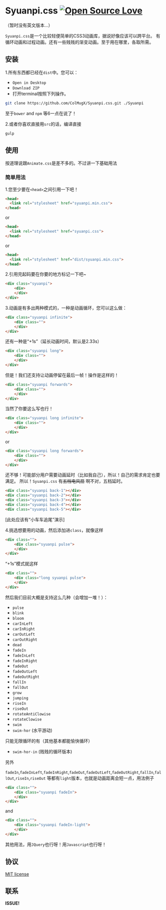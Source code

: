 # Syuanpi.css [![Open Source Love](https://badges.frapsoft.com/os/mit/mit.svg?v=102)](https://github.com/ellerbrock/open-source-badge/) 
（暂时没有英文版本…）

`Syuanpi.css`是一个比较轻便简单的CSS3动画库，据说好像应该可以跨平台。
有循环动画和过程动画。还有一些贱贱的渐变动画。至于用在哪里，各取所需。

## 安装

1.所有东西都已经在`dist`中。您可以：
* `Open in Desktop`
* `Download ZIP`
* 打开terminal按照下列操作。
```bash
git clone https://github.com/ColMugX/Syuanpi.css.git ./Syuanpi
```
至于`bower` and `npm` 等6一点在说了！

2.或者你喜欢直接用`src`的话，编译直接
```bash
gulp
```

## 使用

按道理说跟`Animate.css`是差不多的。不过讲一下基础用法

### 简单用法

1.您至少要在`<head>`之间引用一下吧！
```html
<head>
  <link rel="stylesheet" href="syuanpi.min.css">
</head>
```
or 
```html
<head>
  <link rel="stylesheet" href="syuanpi.css">
</head>
```
or
```html
<head>
  <link rel="stylesheet" href="dist/syuanpi.min.css">
</head>
```

2.引用完起码要在你要的地方标记一下吧~
```html
<div class="syuanpi">
    <div>
    </div>
</div>
```

3.动画是有多出两种模式的，一种是动画循环，您可以这么做：
```html
<div class="syuanpi infinite">
    <div class="">
    </div>
</div>
```
还有一种是“+1s”（延长动画时间，默认是2.33s）
```html
<div class="syuanpi long">
    <div class="">
    </div>
</div>
```
但是！我们还支持让动画停留在最后一帧！操作是这样的！
```html
<div class="syuanpi forwards">
    <div class="">
    </div>
</div>
```
当然了你要这么写也行！
```html
<div class="syuanpi long infinite">
    <div class="">
    </div>
</div>
```
or
```html
<div class="syuanpi long forwards">
    <div class="">
    </div>
</div>
```
还不够！可能部分用户需要动画延时（比如我自己），所以！自己的需求肯定也要满足。
所以！`Syuanpi.css` 有~~五档电风扇~~ 啊不对，五档延时。
```html
<div class="syuanpi back-1"></div>
<div class="syuanpi back-2"></div>
<div class="syuanpi back-3"></div>
<div class="syuanpi back-4"></div>
<div class="syuanpi back-5"></div>
```
[此处应该有“小车车追尾”演示]

4.挑选想要用的动画，然后添加进`class`，就像这样
```html
<div class="">
    <div class="syuanpi pulse">
    </div>
</div>
```
“+1s”模式就这样
```html
<div class="">
    <div class="long syuanpi pulse">
    </div>
</div>
```

然后我们目前大概是支持这么几种（会增加一堆！）：
* `pulse`
* `blink`
* `bloom`
* `carInLeft`
* `carInRight`
* `carOutLeft`
* `carOutRight`
* `dead`
* `fadeIn`
* `fadeInLeft`
* `fadeInRight`
* `fadeOut`
* `fadeOutLeft`
* `fadeOutRight`
* `fallIn`
* `fallOut`
* `grow`
* `jumping`
* `riseIn`
* `riseOut`
* `rotateAntiClowise`
* `rotateClowise`
* `swim`
* `swim-hor` (水平游动)

只能无限循环的有（其他基本都能愉快循环）
* `swim-hor-in` (贱贱的循环版本)

另外

`fadeIn`,`fadeInLeft`,`fadeInRight`,`fadeOut`,`fadeOutLeft`,`fadeOutRight`,`fallIn`,`fallOut`,`riseIn`,`riseOut`
等都有`light`版本，也就是动画距离会短一点，用法例子
```html
<div class="">
    <div class="syuanpi fadeIn">
    </div>
</div>
```
and
```html
<div class="">
    <div class="syuanpi fadeIn-light">
    </div>
</div>
```

其他用法，用`JQuery`也行呀！用`Javascript`也行呀！

## 协议

[MIT license](http://opensource.org/licenses/MIT)

## 联系 

**ISSUE!**